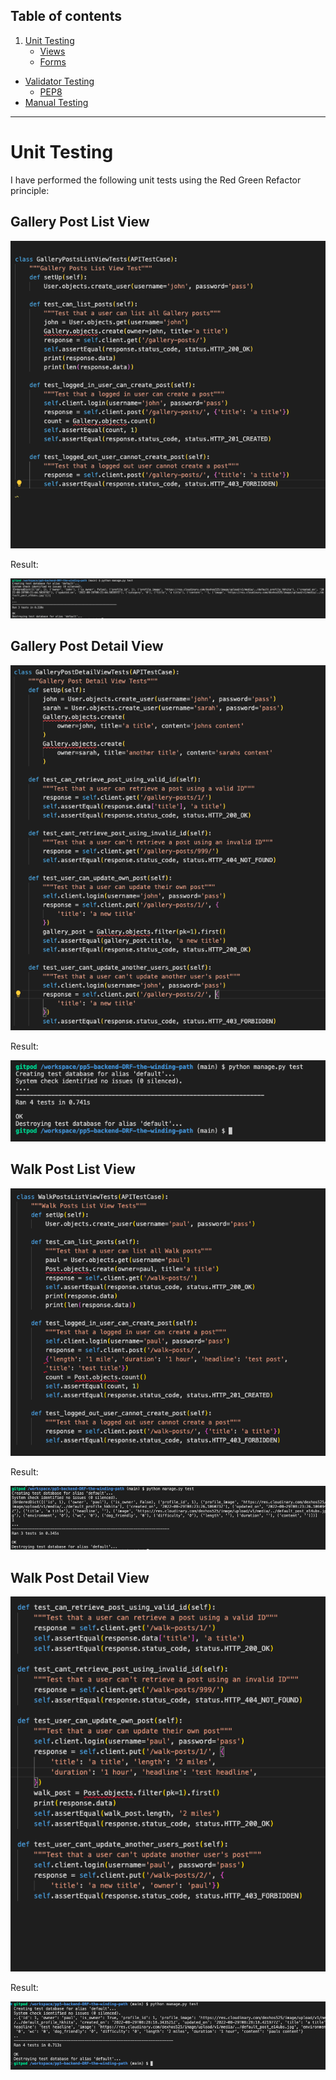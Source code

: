 ## Table of contents
1. [Unit Testing](#unit-testing)
    - [Views](#views) 
    - [Forms](#forms)
- [Validator Testing](#validator-testing)
    - [PEP8](#pep8)
- [Manual Testing](#responsive-testing)
***

# Unit Testing
I have performed the following unit tests using the Red Green Refactor principle:

## Gallery Post List View

![Unit Tests for Gallery Post List View](static/screenshots_tests/gallery_list_view_unit_test.png)

Result:

![Unit Tests results](static/screenshots_tests/gallery_list_view_unit_test_results.png)

## Gallery Post Detail View

![Unit Tests for Gallery Post Detail View](static/screenshots_tests/gallery_post_detail_view_unit_test.png)

Result:

![Unit Tests results](static/screenshots_tests/gallery_post_detail_view_unit_test_results.png)

## Walk Post List View

![Unit Tests for Walk Post List View](static/screenshots_tests/walk_list_view_unit_test.png)

Result:

![Unit Tests results](static/screenshots_tests/walk_list_view_unit_test_results.png)

## Walk Post Detail View

![Unit Tests for Walk Post Detail View](static/screenshots_tests/walk_post_detail_view_unit_test.png)

Result:

![Unit Tests results](static/screenshots_tests/walk_post_detail_view_unit_test_results.png)